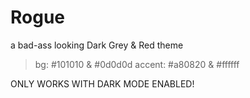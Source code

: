# **Rogue**

a bad-ass looking Dark Grey &amp; Red theme

> bg: #101010 & #0d0d0d
> accent: #a80820 & #ffffff

ONLY WORKS WITH DARK MODE ENABLED!
